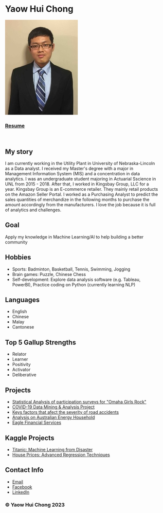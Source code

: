 <body>
<h1>Yaow Hui Chong</h1>
<img src="Activity 2/image.png" alt="Yaow Hui Chong" class="img">

<h3><a href="Activity 2/Resume-act-newest.pdf">Resume</a></h3>
	
<br>
	
<h2>My story</h2>
<p>I am currently working in the Utility Plant in University of Nebraska-Lincoln as a Data analyst. I received my Master's degree with a major in Management Information System (MIS) and a concentration in data analytics. I was an undergraduate student majoring in Actuarial Sscience in UNL from 2015 - 2018. After that, I worked in Kingsbay Group, LLC for a year. Kingsbay Group is an E-commerce retailer. They mainly retail products on the Amazon Seller Portal. I worked as a Purchasing Analyst to predict the sales quantities of merchandize in the following months to purchase the amount accordingly from the manufacturers. I love the job because it is full of analytics and challenges. </p>

<h2>Goal</h2>
<p>Apply my knowledge in Machine Learning/AI to help building a better community</p>

<h2>Hobbies</h2>
	<ul class="Unorder">
		<li>Sports: Badminton, Basketball, Tennis, Swimming, Jogging</li>
		<li>Brain games: Puzzle, Chinese Chess</li>
		<li>Self-development: Explore data analysis software (e.g. Tableau, PowerBI), Practice coding on Python (currently learning NLP)</li>
	</ul>

<h2>Languages</h2>
	<ul class ="Unorder">
		<li> English </li>
		<li> Chinese </li>
		<li> Malay </li>
		<li> Cantonese </li>
	</ul>
<h2>Top 5 Gallup Strengths</h2>
	<ul class ="Unorder">
		<li> Relator </li>
		<li> Learner </li>
		<li> Positivity </li>
		<li> Activator </li>
		<li> Deliberative </li>
	</ul>

<h2>Projects</h2>
	<ul class ="Unorder">
		<li><a href="Activity 2/ISQA 8156 Group project.pdf">Statistical Analysis of participation surveys for "Omaha Girls Rock"</a></li>
		<li><a href="Activity 2/ISQA 8700 Group Project.pdf">COVID-19 Data Mining & Analysis Project</a></li>
		<li><a href="Activity 2/ISQA8750 Individual Research.pdf">Keys factors that afect the severity of road accidents</a></li>
		<li><a href="Activity 2/sampleEnergyDoc.pdf">Analysis on Australian Energy Household</a></li>
		<li><a href="https://ychong4.pythonanywhere.com/">Eagle Financial Services</a></li>
	</ul>	
	
<h2>Kaggle Projects</h2>
	<ul class ="Unorder">
		<li><a href="https://github.com/ychong4/ychong4.github.io/blob/master/Activity%202/Titanic.ipynb">Titanic: Machine Learning from Disaster</a></li>
		<li><a href="Activity 2/HousePricePredict.ipynb">House Prices: Advanced Regression Techniques</a></li>
	</ul>
	
<h2>Contact Info</h2>
	<ul>
		<li><a href="mailto:ychong@unomaha.com">Email</a></li>
              	<li><a href="https://www.facebook.com/chong.terry.31">Facebook</a></li>
                <li><a href="https://www.linkedin.com/in/yaow-hui-chong/">LinkedIn</a></li>	
	</ul>
<h3>&copy; Yaow Hui Chong 2023 </h3>
</body>
